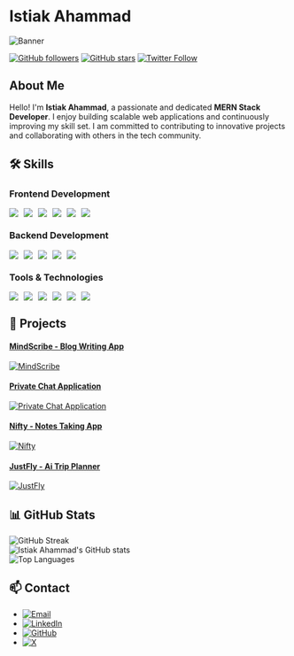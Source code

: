 # Istiak Ahammad

![Banner](https://i.imghippo.com/files/evofc1725613949.png)

[![GitHub followers](https://img.shields.io/github/followers/mhistiak3?style=social)](https://github.com/mhistiak3)
[![GitHub stars](https://img.shields.io/github/stars/mhistiak3?style=social)](https://github.com/mhistiak3)
[![Twitter Follow](https://img.shields.io/twitter/follow/Mdistiak?style=social)](https://x.com/Mdistia59400077)

## About Me

Hello! I'm **Istiak Ahammad**, a passionate and dedicated **MERN Stack Developer**. I enjoy building scalable web applications and continuously improving my skill set. I am committed to contributing to innovative projects and collaborating with others in the tech community.

## 🛠️ Skills

### Frontend Development

<div style="display: flex; gap: 10px; align-items: center;">
  <img src="https://img.shields.io/badge/-HTML5-E34F26?logo=html5&logoColor=white&style=for-the-badge" />
  <img src="https://img.shields.io/badge/-CSS3-1572B6?logo=css3&logoColor=white&style=for-the-badge" />
  <img src="https://img.shields.io/badge/-JavaScript-F7DF1E?logo=javascript&logoColor=black&style=for-the-badge" />
  <img src="https://img.shields.io/badge/-React-61DAFB?logo=react&logoColor=white&style=for-the-badge" />
  <img src="https://img.shields.io/badge/-Next.js-000000?logo=next.js&logoColor=white&style=for-the-badge" />
  <img src="https://img.shields.io/badge/-Tailwind%20CSS-38B2AC?logo=tailwind-css&logoColor=white&style=for-the-badge" />
</div>

### Backend Development

<div style="display: flex; gap: 10px; align-items: center;">
  <img src="https://img.shields.io/badge/-Node.js-339933?logo=node.js&logoColor=white&style=for-the-badge" />
  <img src="https://img.shields.io/badge/-Express.js-000000?logo=express&logoColor=white&style=for-the-badge" />
  <img src="https://img.shields.io/badge/-MongoDB-47A248?logo=mongodb&logoColor=white&style=for-the-badge" />
  <img src="https://img.shields.io/badge/-GraphQL-E10098?logo=graphql&logoColor=white&style=for-the-badge" />
  <img src="https://img.shields.io/badge/-RESTful%20APIs-0052CC?logo=api&logoColor=white&style=for-the-badge" />
</div>

### Tools & Technologies

<div style="display: flex; gap: 10px; align-items: center;">
  <img src="https://img.shields.io/badge/-Git-F05032?logo=git&logoColor=white&style=for-the-badge" />
  <img src="https://img.shields.io/badge/-Docker-2496ED?logo=docker&logoColor=white&style=for-the-badge" />
  <img src="https://img.shields.io/badge/-TypeScript-3178C6?logo=typescript&logoColor=white&style=for-the-badge" />
  <img src="https://img.shields.io/badge/-Firebase-FFCA28?logo=firebase&logoColor=black&style=for-the-badge" />
  <img src="https://img.shields.io/badge/-Supabase-3ECF8E?logo=supabase&logoColor=white&style=for-the-badge" />
  <img src="https://img.shields.io/badge/-Appwrite-F02E65?logo=appwrite&logoColor=white&style=for-the-badge" />
</div>

## 🚀 Projects

#### [MindScribe - Blog Writing App](https://github.com/mhistiak3/MindScribe)
[![MindScribe](https://github-readme-stats.vercel.app/api/pin/?username=mhistiak3&repo=MindScribe&theme=radical)](https://github.com/mhistiak3/MindScribe)

#### [Private Chat Application](https://github.com/mhistiak3/private-chat-application)
[![Private Chat Application](https://github-readme-stats.vercel.app/api/pin/?username=mhistiak3&repo=private-chat-application&theme=radical)](https://github.com/mhistiak3/private-chat-application)

#### [Nifty - Notes Taking App](https://github.com/mhistiak3/nifty-notes-taking-app)
[![Nifty](https://github-readme-stats.vercel.app/api/pin/?username=mhistiak3&repo=nifty-notes-taking-app&theme=radical)](https://github.com/mhistiak3/nifty-notes-taking-app)

#### [JustFly - Ai Trip Planner](https://github.com/mhistiak3/JustFly)
[![JustFly](https://github-readme-stats.vercel.app/api/pin/?username=mhistiak3&repo=JustFly&theme=radical)](https://github.com/mhistiak3/JustFly)

## 📊 GitHub Stats

![GitHub Streak](https://github-readme-streak-stats.herokuapp.com/?user=mhistiak3&theme=radical)     
![Istiak Ahammad's GitHub stats](https://github-readme-stats.vercel.app/api?username=mhistiak3&show_icons=true&theme=radical)    
![Top Languages](https://github-readme-stats.vercel.app/api/top-langs/?username=mhistiak3&layout=compact&theme=radical)

## 📫 Contact

- [![Email](https://img.shields.io/badge/-Email-D14836?logo=gmail&logoColor=white&style=for-the-badge)](mailto:mhistiak2@gmail.com)
- [![LinkedIn](https://img.shields.io/badge/-LinkedIn-0077B5?logo=linkedin&logoColor=white&style=for-the-badge)](https://www.linkedin.com/in/istiak-ahammad/)
- [![GitHub](https://img.shields.io/badge/-GitHub-181717?logo=github&logoColor=white&style=for-the-badge)](https://github.com/mhistiak3)
- [![X](https://img.shields.io/badge/-X-1DA1F2?logo=x&logoColor=white&style=for-the-badge)](https://x.com/Mdistia59400077)
